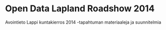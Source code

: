 Open Data Lapland Roadshow 2014
=======================

Avointieto Lappi kuntakierros 2014 -tapahtuman materiaaleja ja suunnitelmia
